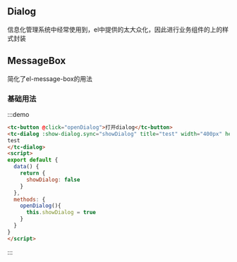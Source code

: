 ## Dialog
信息化管理系统中经常使用到，el中提供的太大众化，因此进行业务组件的上的样式封装

## MessageBox
简化了el-message-box的用法

### 基础用法
:::demo
```html
<tc-button @click="openDialog">打开dialog</tc-button>
<tc-dialog :show-dialog.sync="showDialog" title="test" width="400px" height="300px">
test
</tc-dialog>
<script>
export default {
  data() {
    return {
      showDialog: false
    }
  },
  methods: {
    openDialog(){
      this.showDialog = true
    }
  }
}
</script>
```
:::